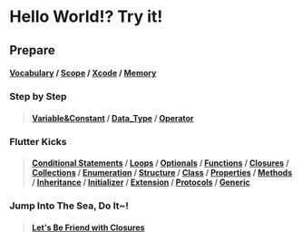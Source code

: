 Hello World!? Try it!
================

 Prepare
 -------------
  #### [Vocabulary](https://github.com/GSThecar/RulesOfSwiftComposition/blob/master/Vocabulary) / [Scope](https://github.com/GSThecar/RulesOfSwiftComposition/blob/master/Scope) / [Xcode](https://github.com/GSThecar/RulesOfSwiftComposition/blob/Xcode/Xcode) / [Memory](https://github.com/GSThecar/RulesOfSwiftComposition/blob/master/Memory.md)

### Step by Step
>#### [Variable&Constant](https://github.com/GSThecar/RulesOfSwiftComposition/commit/3f443b2934d8a0d4f7603f01cf6296b095b96ef5) / [Data_Type](https://github.com/GSThecar/RulesOfSwiftComposition/blob/master/Data_Type) / [Operator](https://github.com/GSThecar/RulesOfSwiftComposition/blob/master/Operator)

### Flutter Kicks 
>#### [Conditional Statements](https://github.com/GSThecar/RulesOfSwiftComposition/blob/master/Conditional%20Statements.md)  / [Loops](https://github.com/GSThecar/RulesOfSwiftComposition/blob/master/Loops.md) / [Optionals](https://github.com/GSThecar/RulesOfSwiftComposition/blob/master/Optionals.md) / [Functions](https://github.com/GSThecar/RulesOfSwiftComposition/blob/master/Functions.md) / [Closures](https://github.com/GSThecar/RulesOfSwiftComposition/blob/master/Closures.md) / [Collections](https://github.com/GSThecar/RulesOfSwiftComposition/blob/master/Collections.md) / [Enumeration](https://github.com/GSThecar/RulesOfSwiftComposition/blob/master/Enumeration.md) / [Structure](https://github.com/GSThecar/RulesOfSwiftComposition/blob/master/Structure.md) / [Class](https://github.com/GSThecar/RulesOfSwiftComposition/blob/master/Class.md) / [Properties](https://github.com/GSThecar/RulesOfSwiftComposition/blob/master/Properties.md) / [Methods](https://github.com/GSThecar/RulesOfSwiftComposition/blob/master/Methods.md) / [Inheritance](https://github.com/GSThecar/RulesOfSwiftComposition/blob/master/Inheritance.md) / [Initializer](https://github.com/GSThecar/RulesOfSwiftComposition/blob/master/Initializer.md) / [Extension](https://github.com/GSThecar/RulesOfSwiftComposition/blob/master/Extensions.md) / [Protocols](https://github.com/GSThecar/RulesOfSwiftComposition/blob/master/Protocols.md) / [Generic](https://github.com/GSThecar/RulesOfSwiftComposition/blob/master/Generics.md)

### Jump Into The Sea, Do It~!
>#### [Let's Be Friend with Closures](https://github.com/GSThecar/RulesOfSwiftComposition/blob/master/Let'sBeFriendWithClosures.md)

